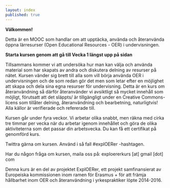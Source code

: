 ```yaml
---
layout: index
published: true
---
```


**Välkommen!**

Detta är en MOOC som handlar om att upptäcka, använda och återanvända öppna lärresurser (Open Educational Resources - OER) i undervisningen. 

**Starta kursen genom att gå till Vecka 1 längst upp på sidan**

Tillsammans kommer vi att undersöka hur man kan välja och använda material som har skapats av andra och diskutera delning av resurser på nätet. Kursen vänder sig brett till alla som vill börja använda OER i undervisningen och de som redan gör det men som letar efter en möjlighet att skapa och dela sina egna resurser för undervisning. Detta är en kurs om återanvändning så därför återanvänder vi avsiktligt så mycket innehåll som möjligt, förutsatt att det släppts/ är tillgängligt under en Creative Commons-licens som tillåter delning, återanvändning och bearbetning, naturligtvis! Alla källor är verifierade och refererade till. 

Kursen går under fyra veckor. Vi arbetar olika snabbt, men räkna med cirka tre timmar per vecka när du arbetar igenom innehållet och göra de olika aktiviteterna som det passar din arbetsvecka. Du kan få ett certifikat på genomförd kurs.



Twittra gärna om kursen. Använd i så fall #explOERer -hashtagen.

Har du någon fråga om kursen, maila oss på: exploererkurs [at] gmail [dot] com

Denna kurs är en del av projektet ExplOERer, ett projekt samfinansierat av Europeiska kommissionen inom ramen för Erasmus + för att främja hållbarhet inom OER och återanvändning i yrkespraktiker löpte 2014-2016. 
